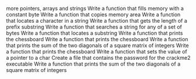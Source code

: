 more pointers, arrays and strings
Write a function that fills memory with a constant byte
Write a function that copies memory area
Write a function that locates a character in a string
Write a function that gets the length of a prefix substring
Write a function that searches a string for any of a set of bytes
Write a function that locates a substring
Write a function that prints the chessboard
Write a function that prints the chessboard
Write a function that prints the sum of the two diagonals of a square matrix of integers
Write a function that prints the chessboard
Write a function that sets the value of a pointer to a char
Create a file that contains the password for the crackme2 executable
Write a function that prints the sum of the two diagonals of a square matrix of integers
